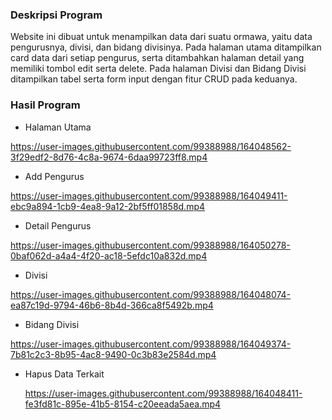 ### Deskripsi Program 
Website ini dibuat untuk menampilkan data dari suatu ormawa, yaitu data pengurusnya, divisi, dan bidang divisinya. Pada halaman utama ditampilkan card data dari setiap pengurus, serta ditambahkan halaman detail yang memiliki tombol edit serta delete. Pada halaman Divisi dan Bidang Divisi ditampilkan tabel serta form input dengan fitur CRUD pada keduanya. 

### Hasil Program




- Halaman Utama


https://user-images.githubusercontent.com/99388988/164048562-3f29edf2-8d76-4c8a-9674-6daa99723ff8.mp4



- Add Pengurus


https://user-images.githubusercontent.com/99388988/164049411-ebc9a894-1cb9-4ea8-9a12-2bf5ff01858d.mp4



- Detail Pengurus



https://user-images.githubusercontent.com/99388988/164050278-0baf062d-a4a4-4f20-ac18-5efdc10a832d.mp4


- Divisi


https://user-images.githubusercontent.com/99388988/164048074-ea87c19d-9794-46b6-8b4d-366ca8f5492b.mp4
  
- Bidang Divisi


https://user-images.githubusercontent.com/99388988/164049374-7b81c2c3-8b95-4ac8-9490-0c3b83e2584d.mp4



- Hapus Data Terkait


  https://user-images.githubusercontent.com/99388988/164048411-fe3fd81c-895e-41b5-8154-c20eeada5aea.mp4

